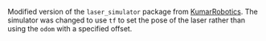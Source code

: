 Modified version of the `laser_simulator` package from [KumarRobotics](https://github.com/KumarRobotics/scarab/tree/master/laser_simulator).
The simulator was changed to use `tf` to set the pose of the laser rather than using the `odom` with a specified offset.
